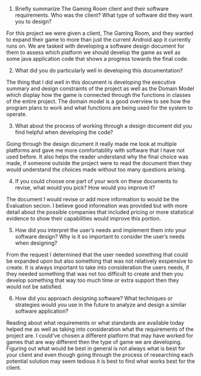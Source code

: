 1. Briefly summarize The Gaming Room client and their software requirements. Who was the client? What type of software did they want you to design?

For this project we were given a client, The Gaming Room, and they wanted to expand their game to more than just the current Android app it currently runs on. We are tasked with developing a software design document for them to assess which platform we should develop the game as well as some java application code that shows a progress towards the final code.

2. What did you do particularly well in developing this documentation?

The thing that I did well in this document is developing the executive summary and design constraints of the project as well as the Domain Model which display how the game is connected through the functions in classes of the entire project. The domain model is a good overview to see how the program plans to work and what functions are being used for the system to operate. 

3. What about the process of working through a design document did you find helpful when developing the code?

Going through the design dicument it really made me look at multiple platforms and gave me more comfortability with software that I have not used before. It also helps the reader understand why the final choice was made, if someone outside the project were to read the document then they would understand the choices made without too many questions arising. 

4. If you could choose one part of your work on these documents to revise, what would you pick? How would you improve it?

The document I would revise or add more information to would be the Evaluation secion. I believe good information was provided but with more detail about the possible companies that included pricing or more statistical evidence to show their capabilities would improve this portion. 

5. How did you interpret the user’s needs and implement them into your software design? Why is it so important to consider the user’s needs when designing?

From the request I determined that the user needed something that could be expanded upon but also something that was not relatively exspensive to create. It is always important to take into consideration the users needs, if they needed something that was not too difficult to create and then you develop something that way too much time or extra support then they would not be satisfied.

6. How did you approach designing software? What techniques or strategies would you use in the future to analyze and design a similar software application?

Reading about what requirements or what standards are available today helped me as well as taking into consideration what the requirements of the project are. I could've chosen a different platform that may have worked for games that are way different then the type of game we are developing. Figuring out what would be best in general is not always what is best for your client and even though going through the process of researching each potential solution may seem tedious it is best to find what works best for the client. 
